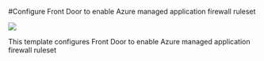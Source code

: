 #Configure Front Door to enable Azure managed application firewall ruleset 

<a href="https://portal.azure.com/#create/Microsoft.Template/uri/https%3A%2F%2Fraw.githubusercontent.com%2FAzure%2Fazure-quickstart-templates%2Fmaster%2F201-front-door-managed-waf-ruleset%2Fazuredeploy.json" target="_blank">
    <img src="http://azuredeploy.net/deploybutton.png"/>
</a>

This template configures Front Door to enable Azure managed application firewall ruleset 